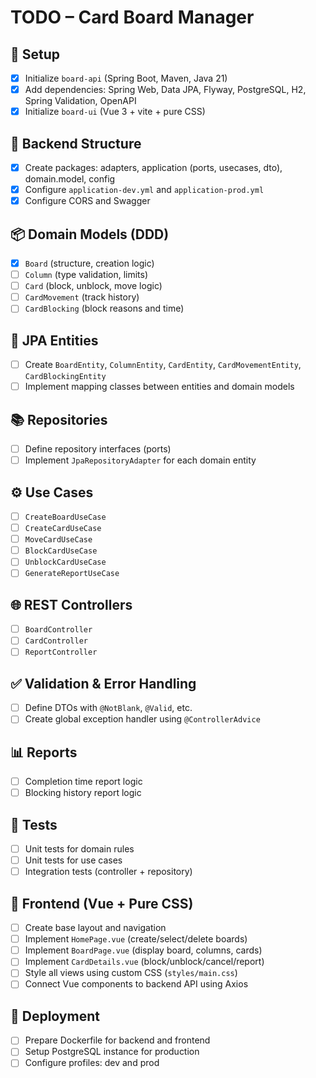 # TODO – Card Board Manager

## 🧱 Setup

- [x] Initialize `board-api` (Spring Boot, Maven, Java 21)
- [x] Add dependencies: Spring Web, Data JPA, Flyway, PostgreSQL, H2, Spring Validation, OpenAPI
- [x] Initialize `board-ui` (Vue 3 + vite + pure CSS)

## 📁 Backend Structure

- [x] Create packages: adapters, application (ports, usecases, dto), domain.model, config
- [x] Configure `application-dev.yml` and `application-prod.yml`
- [x] Configure CORS and Swagger

## 📦 Domain Models (DDD)

- [x] `Board` (structure, creation logic)
- [ ] `Column` (type validation, limits)
- [ ] `Card` (block, unblock, move logic)
- [ ] `CardMovement` (track history)
- [ ] `CardBlocking` (block reasons and time)

## 🧩 JPA Entities

- [ ] Create `BoardEntity`, `ColumnEntity`, `CardEntity`, `CardMovementEntity`, `CardBlockingEntity`
- [ ] Implement mapping classes between entities and domain models

## 📚 Repositories

- [ ] Define repository interfaces (ports)
- [ ] Implement `JpaRepositoryAdapter` for each domain entity

## ⚙️ Use Cases

- [ ] `CreateBoardUseCase`
- [ ] `CreateCardUseCase`
- [ ] `MoveCardUseCase`
- [ ] `BlockCardUseCase`
- [ ] `UnblockCardUseCase`
- [ ] `GenerateReportUseCase`

## 🌐 REST Controllers

- [ ] `BoardController`
- [ ] `CardController`
- [ ] `ReportController`

## ✅ Validation & Error Handling

- [ ] Define DTOs with `@NotBlank`, `@Valid`, etc.
- [ ] Create global exception handler using `@ControllerAdvice`

## 📊 Reports

- [ ] Completion time report logic
- [ ] Blocking history report logic

## 🧪 Tests

- [ ] Unit tests for domain rules
- [ ] Unit tests for use cases
- [ ] Integration tests (controller + repository)

## 🎨 Frontend (Vue + Pure CSS)

- [ ] Create base layout and navigation
- [ ] Implement `HomePage.vue` (create/select/delete boards)
- [ ] Implement `BoardPage.vue` (display board, columns, cards)
- [ ] Implement `CardDetails.vue` (block/unblock/cancel/report)
- [ ] Style all views using custom CSS (`styles/main.css`)
- [ ] Connect Vue components to backend API using Axios

## 🚀 Deployment

- [ ] Prepare Dockerfile for backend and frontend
- [ ] Setup PostgreSQL instance for production
- [ ] Configure profiles: dev and prod